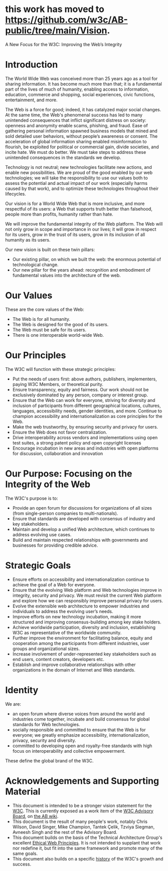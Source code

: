 # this work has moved to https://github.com/w3c/AB-public/tree/main/Vision.

A New Focus for the W3C: Improving the Web’s Integrity

# Introduction
The World Wide Web was conceived more than 25 years ago as a tool for sharing information. It has become much more than that; it is a fundamental part of the lives of much of humanity, enabling access to information, education, commerce and shopping, social experiences, civic functions, entertainment, and more. 

The Web is a force for good; indeed, it has catalyzed major social changes. At the same time, the Web's phenomenal success has led to many unintended consequences that inflict significant distress on society: openness and anonymity enable scams, phishing, and fraud. Ease of gathering personal information spawned business models that mined and sold detailed user behaviors, without people’s awareness or consent. The acceleration of global information sharing enabled misinformation to flourish, be exploited for political or commercial gain, divide societies, and incite hate.  We must do better.  We must take steps to address these unintended consequences in the standards we develop.

Technology is not neutral; new technologies facilitate new actions, and enable new possibilities. We are proud of the good enabled by our web technologies; we will take the responsibility to use our values both to assess the potential and actual impact of our work (especially harms caused by that work), and to optimize these technologies throughout their lifecycles.

Our vision is for a World Wide Web that is more inclusive, and more respectful of its users: a Web that supports truth better than falsehood, people more than profits, humanity rather than hate.

We will improve the fundamental integrity of the Web platform. The Web will not only grow in scope and importance in our lives; it will grow in respect for its users, grow in the trust of its users, grow in its inclusion of all humanity as its users.

Our new vision is built on these twin pillars:

* Our existing pillar, on which we built the web: the enormous potential of technological change.
* Our new pillar for the years ahead: recognition and embodiment of fundamental values into the architecture of the web.

# Our Values

These are the core values of the Web:

* The Web is for all humanity.
* The Web is designed for the good of its users.
* The Web must be safe for its users.
* There is one interoperable world-wide Web.

# Our Principles

The W3C will function with these strategic principles:

* Put the needs of users first: above authors, publishers, implementers, paying W3C Members, or theoretical purity.
* Ensure transparency, equity and fairness. Our work should not be exclusively dominated by any person, company or interest group.
* Ensure that the Web can work for everyone, striving for diversity and inclusion of participants from different geographical locations, cultures, languages, accessibility needs, gender identities, and more. Continue to champion accessibility and internationalization as core principles for the Web.
* Make the web trustworthy, by ensuring security and privacy for users. 
* Ensure the Web does not favor centralization. 
* Drive interoperability across vendors and implementations using open test suites, a strong patent policy and open copyright licenses
* Encourage incubation in new areas and industries with open platforms for discussion, collaboration and innovation

# Our Purpose: Focusing on the Integrity of the Web

The W3C's purpose is to:

*	Provide an open forum for discussions for organizations of all sizes (from single-person companies to multi-nationals).
*	Ensure that standards are developed with consensus of industry and key stakeholders.
*	Maintain and develop a unified Web architecture, which continues to address evolving use cases.
* Build and maintain respected relationships with governments and businesses for providing credible advice.

# Strategic Goals
* Ensure efforts on accessibility and internationalization continue to achieve the goal of a Web for everyone.
* Ensure that the evolving Web platform and Web technologies improve in integrity, security and privacy. We must revisit the current Web platform and explore how we can responsibly improve personal privacy for users. 
* Evolve the extensible web architecture to empower industries and individuals to address the evolving user’s needs.
* Improve efforts on new technology incubation, making it more structured and improving consensus-building among key stake holders.
* Achieve worldwide participation, diversity and inclusion, establishing W3C as representative of the worldwide community.
* Further improve the environment for facilitating balance, equity and cooperation among the participants from different industries, user groups and organizational sizes.
* Increase involvement of under-represented key stakeholders such as end users, content creators, developers etc.
* Establish and improve collaborative relationships with other organizations in the domain of Internet and Web standards.

# Identity

We are:
* an open forum where diverse voices from around the world and industries come together, incubate and build consensus for global standards for Web technologies.
* socially responsible and committed to ensure that the Web is for everyone; we greatly emphasize accessibility, internationalization, privacy, security and diversity.
* committed to developing open and royalty-free standards with high focus on interoperability and collective empowerment.

These define the global brand of the W3C.

# Acknowledgements and Supporting Material
* This document is intended to be a stronger vision statement for the [W3C](https://w3.org/).  This is currently exposed as a work item of the [W3C Advisory Board](https://www.w3.org/2002/ab/), on [the AB wiki](https://www.w3.org/wiki/AB/2021_Priorities#Vision). 
* This document is the result of many people's work, notably Chris Wilson, David Singer, Mike Champion, Tantek Çelik, Tzviya Siegman, Avneesh Singh and the rest of the Advisory Board.
* This document builds on the basis of the Technical Architecture Group's excellent [Ethical Web Principles](https://www.w3.org/2001/tag/doc/ethical-web-principles/).  It is not intended to supplant that work nor redefine it, but fit into the same framework and promote many of the same goals.
* This document also builds on a specific [history](History.md) of the W3C's growth and success.
